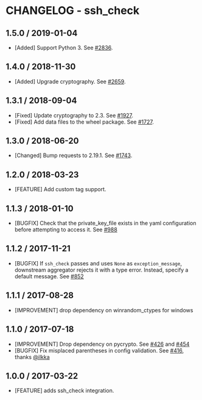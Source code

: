 # CHANGELOG - ssh_check

## 1.5.0 / 2019-01-04

* [Added] Support Python 3. See [#2836](https://github.com/DataDog/integrations-core/pull/2836).

## 1.4.0 / 2018-11-30

* [Added] Upgrade cryptography. See [#2659](https://github.com/DataDog/integrations-core/pull/2659).

## 1.3.1 / 2018-09-04

* [Fixed] Update cryptography to 2.3. See [#1927](https://github.com/DataDog/integrations-core/pull/1927).
* [Fixed] Add data files to the wheel package. See [#1727](https://github.com/DataDog/integrations-core/pull/1727).

## 1.3.0 / 2018-06-20

* [Changed] Bump requests to 2.19.1. See [#1743](https://github.com/DataDog/integrations-core/pull/1743).

## 1.2.0 / 2018-03-23

* [FEATURE] Add custom tag support.

## 1.1.3 / 2018-01-10

* [BUGFIX] Check that the private_key_file exists in the yaml configuration before attempting to access it. See [#988][]

## 1.1.2 / 2017-11-21

* [BUGFIX] If `ssh_check` passes and uses `None` as `exception_message`, downstream aggregator rejects it with a type error.
  Instead, specify a default message. See [#852][]

## 1.1.1 / 2017-08-28

* [IMPROVEMENT] drop dependency on winrandom_ctypes for windows

## 1.1.0 / 2017-07-18

* [IMPROVEMENT] Drop dependency on pycrypto. See [#426][] and [#454][]
* [BUGFIX] Fix misplaced parentheses in config validation. See [#416][], thanks [@ilkka][]

## 1.0.0 / 2017-03-22

* [FEATURE] adds ssh_check integration.

<!--- The following link definition list is generated by PimpMyChangelog --->
[#416]: https://github.com/DataDog/integrations-core/issues/416
[#426]: https://github.com/DataDog/integrations-core/issues/426
[#454]: https://github.com/DataDog/integrations-core/issues/454
[#852]: https://github.com/DataDog/integrations-core/issues/852
[#988]: https://github.com/DataDog/integrations-core/issues/988
[@ilkka]: https://github.com/ilkka
